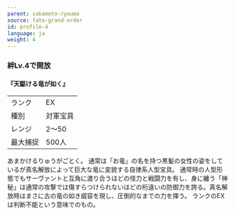 ```yaml
---
parent: sakamoto-ryouma
source: fate-grand-order
id: profile-4
language: ja
weight: 4
---
```


### 絆Lv.4で開放

#### 『天駆ける竜が如く』

<table>
  <tr><td>ランク</td><td>EX</td></tr>
  <tr><td>種別</td><td>対軍宝具</td></tr>
  <tr><td>レンジ</td><td>2～50</td></tr>
  <tr><td>最大捕捉</td><td>500人</td></tr>
</table>

あまかけるりゅうがごとく。
通常は「お竜」の名を持つ黒髪の女性の姿をしているが真名解放によって巨大な竜に変貌する自律系人型宝具。
通常時の人型形態でもサーヴァントと互角に渡り合うほどの怪力と戦闘力を有し、身に纏う「神秘」は通常の攻撃では傷すらつけられないほどの桁違いの防御力を誇る。真名解放時はまさに古の竜の如き威容を現し、圧倒的なまでの力を揮う。
ランクのEXは判断不能という意味でのもの。
